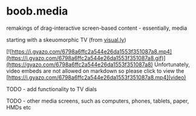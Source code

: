 # boob.media

remakings of drag-interactive screen-based content - essentially, media 

starting with a skeuomorphic TV (from [visual.ly](https://visual.ly/community/interactive-graphic/computers/pros-and-cons-skeuomorphism-infographics?view=true))

[![https://i.gyazo.com/6798a6ffc2a544e26da1553f351087a8.mp4](https://i.gyazo.com/6798a6ffc2a544e26da1553f351087a8.gif)](https://gyazo.com/6798a6ffc2a544e26da1553f351087a8)
Unfortunately, video embeds are not allowed on markdown so please click to view the [https://i.gyazo.com/6798a6ffc2a544e26da1553f351087a8.mp4](video)

TODO - add functionality to TV dials 

TODO - other media screens, such as computers, phones, tablets, paper, HMDs etc 

